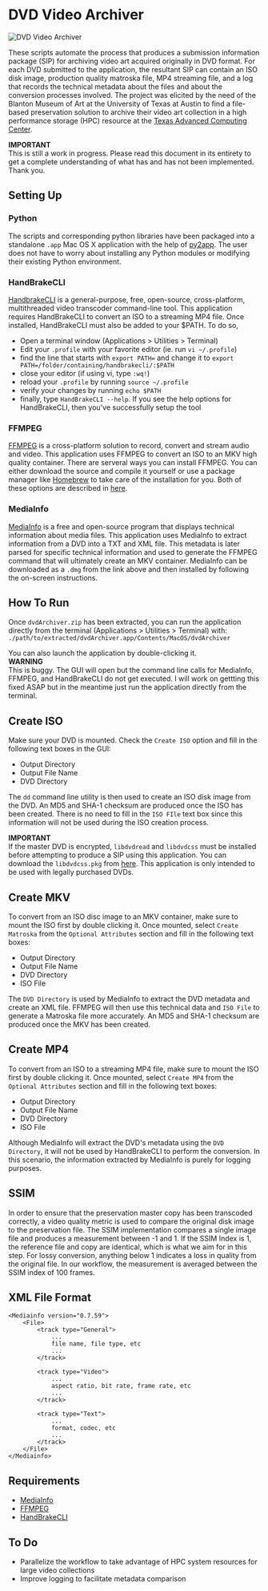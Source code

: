 # DVD Video Archiver

![DVD Video Archiver](https://dl.dropboxusercontent.com/u/25652072/DVD-Video-Archiver.jpg)

These scripts automate the process that produces a submission information package (SIP) for archiving video art acquired originally in DVD format. For each DVD submitted to the application,
the resultant SIP can contain an ISO disk image, production quality matroska file, MP4 streaming file, and a log that records the technical metadata about the files and about the conversion processes involved. The project was elicited by the need of the Blanton Museum of Art at the University of Texas at Austin to find a file-based preservation solution to archive their video art collection 
in a high performance storage (HPC) resource at the [Texas Advanced Computing Center](http://www.tacc.utexas.edu/).

**IMPORTANT**  
This is still a work in progress. Please read this document in its entirety to get a complete understanding of what has and has not been implemented. Thank you.


## Setting Up

### Python

The scripts and corresponding python libraries have been packaged into a standalone `.app` Mac OS X application with the help of [py2app](http://wiki.python.org/moin/MacPython/py2app). The user does not have to worry about installing any Python modules or modifying their existing Python environment. 

### HandBrakeCLI

[HandbrakeCLI](http://mediainfo.sourceforge.net/en/Download/Mac_OS) is a general-purpose, free, open-source, cross-platform, multithreaded video transcoder command-line tool. This application requires HandBrakeCLI to convert an ISO to a streaming MP4 file. Once installed, HandBrakeCLI must also be added to your $PATH. To do so, 

* Open a terminal window (Applications > Utilities > Terminal)   
* Edit your `.profile` with your favorite editor (ie. run `vi ~/.profile`)    
* find the line that starts with `export PATH=` and change it to `export PATH=/folder/containing/handbrakecli/:$PATH`  
* close your editor (if using vi, type `:wq!`)   
* reload your `.profile` by running `source ~/.profile`  
* verify your changes by running `echo $PATH`  
* finally, type `HandBrakeCLI --help`. If you see the help options for HandBrakeCLI, then you've successfully setup the tool   

### FFMPEG

[FFMPEG](http://ffmpeg.org/ffmpeg.html) is a cross-platform solution to record, convert and stream audio and video. This application uses FFMPEG to convert an ISO to an MKV high quality container. There are serveral ways you can install FFMPEG. You can either download the source and compile it yourself or use a package manager like [Homebrew](http://mxcl.github.io/homebrew/) to take care of the installation for you. Both of these options are described in [here](http://ffmpeg.org/trac/ffmpeg/wiki/MacOSXCompilationGuide).

### MediaInfo

[MediaInfo](http://mediainfo.sourceforge.net/en/Download/Mac_OS) is a free and open-source program that displays technical information about media files. This application uses MediaInfo to extract information from a DVD into a TXT and XML file. This metadata is later parsed for specific technical information and used to generate the FFMPEG command that will ultimately create an MKV container. MediaInfo can be downloaded as a `.dmg` from the link above and then installed by following the on-screen instructions.


## How To Run

Once `dvdArchiver.zip` has been extracted, you can run the application directly from the terminal (Applications > Utilities > Terminal) with:   
	`./path/to/extracted/dvdArchiver.app/Contents/MacOS/dvdArchiver`

You can also launch the application by double-clicking it.     
**WARNING**   
This is buggy. The GUI will open but the command line calls for MediaInfo, FFMPEG, and HandBrakeCLI do not get executed. I will work on gettting this fixed ASAP but in the meantime just run the application directly from the terminal.


## Create ISO

Make sure your DVD is mounted. Check the `Create ISO` option and fill in the following text boxes in the GUI:
* Output Directory  
* Output File Name  
* DVD Directory  

The `dd` command line utility is then used to create an ISO disk image from the DVD. An MD5 and SHA-1 checksum are produced once the ISO has been created. There is no need to fill in the `ISO FIle` text box since this information will not be used during the ISO creation process.    

**IMPORTANT**   
If the master DVD is encrypted, `libdvdread` and `libdvdcss` must be installed before attempting to produce a SIP using this application. You can download the `libdvdcss.pkg` from [here](http://download.videolan.org/pub/videolan/libdvdcss/1.2.11/macosx/). This application is only intended to be used with legally purchased DVDs.  


## Create MKV

To convert from an ISO disc image to an MKV container, make sure to mount the ISO first by double clicking it. Once mounted, select `Create Matroska` from the `Optional Attributes` section and fill in the following text boxes:    
* Output Directory    
* Output File Name   
* DVD Directory    
* ISO File   

The `DVD Directory` is used by MediaInfo to extract the DVD metadata and create an XML file. FFMPEG will then use this technical data and `ISO File` to generate a Matroska file more accurately. An MD5 and SHA-1 checksum are produced once the MKV has been created.


## Create MP4

To convert from an ISO to a streaming MP4 file, make sure to mount the ISO first by double clicking it. Once mounted, select `Create MP4` from the `Optional Attributes` section and fill in the following text boxes:   
* Output Directory        
* Output File Name   
* DVD Directory        
* ISO File

Although MediaInfo will extract the DVD's metadata using the `DVD Directory`, it will not be used by HandBrakeCLI to perform the conversion. In this scenario, the information extracted by MediaInfo is purely for logging purposes.    


## SSIM

In order to ensure that the preservation master copy has been transcoded correctly, a video quality metric is used to compare the original disk image to the preservation file. The SSIM implementation compares a single image file and produces a measurement between -1 and 1. If the SSIM Index is 1, the reference file and copy are identical, which is what we aim for in this step. For lossy conversion, anything below 1 indicates a loss in quality from the original file. In our workflow, the measurement is averaged between the SSIM index of 100 frames.


## XML File Format

```
<Mediainfo version="0.7.59">
	<File>
		<track type="General">
			...
			file name, file type, etc
			...
		</track>

		<track type="Video">
			...
			aspect ratio, bit rate, frame rate, etc
			...
		</track>

		<track type="Text">
			...
			format, codec, etc
			...
		</track>
	</File>
</Mediainfo>
```


## Requirements

* [MediaInfo](http://mediainfo.sourceforge.net/en)
* [FFMPEG](http://ffmpeg.org/ffmpeg.html)
* [HandBrakeCLI](https://trac.handbrake.fr/wiki/CLIGuide)


## To Do

* Parallelize the workflow to take advantage of HPC system resources for large video collections
* Improve logging to facilitate metadata comparison 
